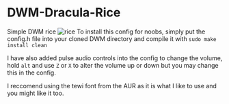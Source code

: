 # DWM-Dracula-Rice
Simple DWM rice
![rice](https://user-images.githubusercontent.com/65056928/121053879-cedd7900-c789-11eb-958c-2e0e9510433b.png)
To install this config for noobs, simply put the config.h file into your cloned DWM directory and compile it with `sudo make install clean`

I have also added pulse audio controls into the config to change the volume, hold `alt` and use `Z` or `X` to alter the volume up or down but you may change this in the config.

I reccomend using the tewi font from the AUR as it is what I like to use and you might like it too.
